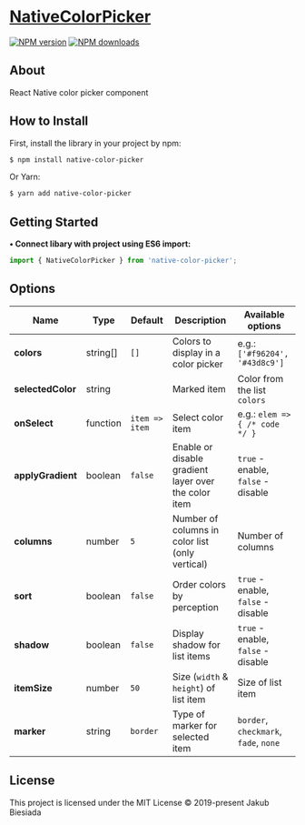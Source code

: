 # [NativeColorPicker](https://github.com/jb1905/native-color-picker)

[![NPM version](http://img.shields.io/npm/v/native-color-picker.svg?style=flat-square)](https://www.npmjs.com/package/native-color-picker)
[![NPM downloads](http://img.shields.io/npm/dm/native-color-picker.svg?style=flat-square)](https://www.npmjs.com/package/native-color-picker)

## About
React Native color picker component

## How to Install
First, install the library in your project by npm:
```sh
$ npm install native-color-picker
```

Or Yarn:
```sh
$ yarn add native-color-picker
```

## Getting Started
**• Connect libary with project using ES6 import:**
```js
import { NativeColorPicker } from 'native-color-picker';
```

## Options
Name | Type | Default | Description | Available options
-|-|-|-|-
**colors** | string[] | `[]` | Colors to display in a color picker | e.g.: `['#f96204', '#43d8c9']`
**selectedColor** | string | ` ` | Marked item | Color from the list `colors`
**onSelect** | function | `item => item` | Select color item | e.g.: `elem => { /* code */ }`
**applyGradient** | boolean | `false` | Enable or disable gradient layer over the color item | `true` - enable, `false` - disable
**columns** | number | `5` | Number of columns in color list (only vertical) | Number of columns
**sort** | boolean | `false` | Order colors by perception | `true` - enable, `false` - disable
**shadow** | boolean | `false` | Display shadow for list items | `true` - enable, `false` - disable
**itemSize** | number | `50` | Size (`width` & `height`) of list item | Size of list item
**marker** | string | `border` | Type of marker for selected item | `border`, `checkmark`, `fade`, `none`

## License
This project is licensed under the MIT License © 2019-present Jakub Biesiada
